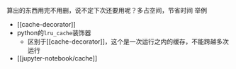算出的东西用完不用删，说不定下次还要用呢？多占空间，节省时间
举例
- [[cache-decorator]]
- python的`lru_cache`装饰器
  - 区别于[[cache-decorator]]，这个是一次运行之内的缓存，不能跨越多次运行
- [[jupyter-notebook/cache]]